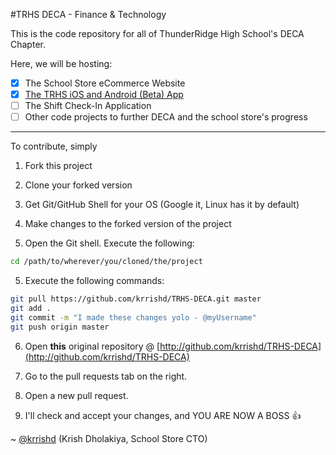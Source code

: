 #TRHS DECA - Finance & Technology

This is the code repository for all of ThunderRidge High School's DECA Chapter.

Here, we will be hosting:

- [x] The School Store eCommerce Website
- [x] [The TRHS iOS and Android (Beta) App](http://bit.ly/get-app-now)
- [ ] The Shift Check-In Application
- [ ] Other code projects to further DECA and the school store's progress

---

To contribute, simply

1. Fork this project

2. Clone your forked version

2. Get Git/GitHub Shell for your OS (Google it, Linux has it by default)

3. Make changes to the forked version of the project

4. Open the Git shell. Execute the following:

```bash
cd /path/to/wherever/you/cloned/the/project
```

5. Execute the following commands:

```bash
git pull https://github.com/krrishd/TRHS-DECA.git master
git add .
git commit -m "I made these changes yolo - @myUsername"
git push origin master
```

6. Open **this** original repository @ [http://github.com/krrishd/TRHS-DECA](http://github.com/krrishd/TRHS-DECA)

7. Go to the pull requests tab on the right.

8. Open a new pull request.

9. I'll check and accept your changes, and YOU ARE NOW A BOSS :+1: 

~ [@krrishd](http://github.com/krrishd?hashtag=swag) (Krish Dholakiya, School Store CTO)
